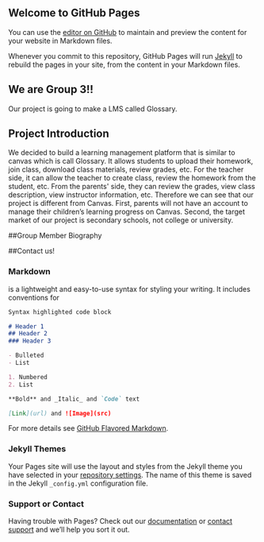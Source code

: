 ## Welcome to GitHub Pages

You can use the [editor on GitHub](https://github.com/RyanL-29/FinalYearProject2021/edit/gh-pages/index.md) to maintain and preview the content for your website in Markdown files.

Whenever you commit to this repository, GitHub Pages will run [Jekyll](https://jekyllrb.com/) to rebuild the pages in your site, from the content in your Markdown files.

## We are Group 3!!
Our project is going to make a LMS called Glossary.

## Project Introduction

We decided to build a learning management platform that is similar to canvas which is call Glossary. It allows students to upload their homework, join class, download class materials, review grades, etc. For the teacher side, it can allow the teacher to create class, review the homework from the student, etc. From the parents' side, they can review the grades, view class description, view instructor information, etc. Therefore we can see that our project is different from Canvas. First, parents will not have an account to manage their children’s learning progress on Canvas. Second, the target market of our project is secondary schools, not college or university.

##Group Member Biography

##Contact us!


### Markdown
 is a lightweight and easy-to-use syntax for styling your writing. It includes conventions for

```markdown
Syntax highlighted code block

# Header 1
## Header 2
### Header 3

- Bulleted
- List

1. Numbered
2. List

**Bold** and _Italic_ and `Code` text

[Link](url) and ![Image](src)
```

For more details see [GitHub Flavored Markdown](https://guides.github.com/features/mastering-markdown/).

### Jekyll Themes

Your Pages site will use the layout and styles from the Jekyll theme you have selected in your [repository settings](https://github.com/RyanL-29/FinalYearProject2021/settings). The name of this theme is saved in the Jekyll `_config.yml` configuration file.

### Support or Contact

Having trouble with Pages? Check out our [documentation](https://docs.github.com/categories/github-pages-basics/) or [contact support](https://support.github.com/contact) and we’ll help you sort it out.
